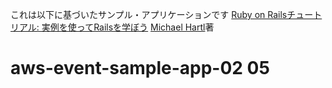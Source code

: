 これは以下に基づいたサンプル・アプリケーションです
[Ruby on Railsチュートリアル: 実例を使ってRailsを学ぼう](http://railstutorial.jp/)
[Michael Hartl](http://www.michaelhartl.com/)著

# aws-event-sample-app-02 05

